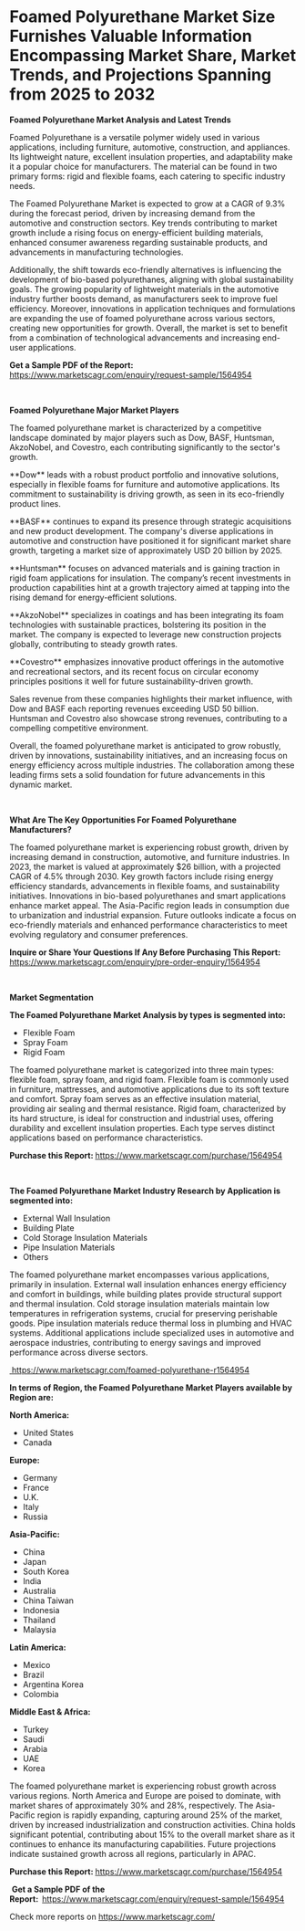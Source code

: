 <p><h1>Foamed Polyurethane Market Size Furnishes Valuable Information Encompassing Market Share, Market Trends, and Projections Spanning from 2025 to 2032</h1></p><p><strong>Foamed Polyurethane Market Analysis and Latest Trends</strong></p>
<p><p>Foamed Polyurethane is a versatile polymer widely used in various applications, including furniture, automotive, construction, and appliances. Its lightweight nature, excellent insulation properties, and adaptability make it a popular choice for manufacturers. The material can be found in two primary forms: rigid and flexible foams, each catering to specific industry needs. </p><p>The Foamed Polyurethane Market is expected to grow at a CAGR of 9.3% during the forecast period, driven by increasing demand from the automotive and construction sectors. Key trends contributing to market growth include a rising focus on energy-efficient building materials, enhanced consumer awareness regarding sustainable products, and advancements in manufacturing technologies. </p><p>Additionally, the shift towards eco-friendly alternatives is influencing the development of bio-based polyurethanes, aligning with global sustainability goals. The growing popularity of lightweight materials in the automotive industry further boosts demand, as manufacturers seek to improve fuel efficiency. Moreover, innovations in application techniques and formulations are expanding the use of foamed polyurethane across various sectors, creating new opportunities for growth. Overall, the market is set to benefit from a combination of technological advancements and increasing end-user applications.</p></p>
<p><strong>Get a Sample PDF of the Report:&nbsp;</strong> <a href="https://www.marketscagr.com/enquiry/request-sample/1564954?utm_campaign=2650&utm_medium=2&utm_source=Github&utm_content=ia&utm_term=02042025&utm_id=foamed-polyurethane">https://www.marketscagr.com/enquiry/request-sample/1564954</a></p>
<p>&nbsp;</p>
<p><strong>Foamed Polyurethane Major Market Players</strong></p>
<p><p>The foamed polyurethane market is characterized by a competitive landscape dominated by major players such as Dow, BASF, Huntsman, AkzoNobel, and Covestro, each contributing significantly to the sector's growth. </p><p>**Dow** leads with a robust product portfolio and innovative solutions, especially in flexible foams for furniture and automotive applications. Its commitment to sustainability is driving growth, as seen in its eco-friendly product lines. </p><p>**BASF** continues to expand its presence through strategic acquisitions and new product development. The company's diverse applications in automotive and construction have positioned it for significant market share growth, targeting a market size of approximately USD 20 billion by 2025.</p><p>**Huntsman** focuses on advanced materials and is gaining traction in rigid foam applications for insulation. The company’s recent investments in production capabilities hint at a growth trajectory aimed at tapping into the rising demand for energy-efficient solutions.</p><p>**AkzoNobel** specializes in coatings and has been integrating its foam technologies with sustainable practices, bolstering its position in the market. The company is expected to leverage new construction projects globally, contributing to steady growth rates.</p><p>**Covestro** emphasizes innovative product offerings in the automotive and recreational sectors, and its recent focus on circular economy principles positions it well for future sustainability-driven growth.</p><p>Sales revenue from these companies highlights their market influence, with Dow and BASF each reporting revenues exceeding USD 50 billion. Huntsman and Covestro also showcase strong revenues, contributing to a compelling competitive environment.</p><p>Overall, the foamed polyurethane market is anticipated to grow robustly, driven by innovations, sustainability initiatives, and an increasing focus on energy efficiency across multiple industries. The collaboration among these leading firms sets a solid foundation for future advancements in this dynamic market.</p></p>
<p>&nbsp;</p>
<p><strong>What Are The Key Opportunities For Foamed Polyurethane Manufacturers?</strong></p>
<p><p>The foamed polyurethane market is experiencing robust growth, driven by increasing demand in construction, automotive, and furniture industries. In 2023, the market is valued at approximately $26 billion, with a projected CAGR of 4.5% through 2030. Key growth factors include rising energy efficiency standards, advancements in flexible foams, and sustainability initiatives. Innovations in bio-based polyurethanes and smart applications enhance market appeal. The Asia-Pacific region leads in consumption due to urbanization and industrial expansion. Future outlooks indicate a focus on eco-friendly materials and enhanced performance characteristics to meet evolving regulatory and consumer preferences.</p></p>
<p><strong>Inquire or Share Your Questions If Any Before Purchasing This Report:</strong> <a href="https://www.marketscagr.com/enquiry/pre-order-enquiry/1564954?utm_campaign=2650&utm_medium=2&utm_source=Github&utm_content=ia&utm_term=02042025&utm_id=foamed-polyurethane">https://www.marketscagr.com/enquiry/pre-order-enquiry/1564954</a></p>
<p>&nbsp;</p>
<p><strong>Market Segmentation</strong></p>
<p><strong>The Foamed Polyurethane Market Analysis by types is segmented into:</strong></p>
<p><ul><li>Flexible Foam</li><li>Spray Foam</li><li>Rigid Foam</li></ul></p>
<p><p>The foamed polyurethane market is categorized into three main types: flexible foam, spray foam, and rigid foam. Flexible foam is commonly used in furniture, mattresses, and automotive applications due to its soft texture and comfort. Spray foam serves as an effective insulation material, providing air sealing and thermal resistance. Rigid foam, characterized by its hard structure, is ideal for construction and industrial uses, offering durability and excellent insulation properties. Each type serves distinct applications based on performance characteristics.</p></p>
<p><strong>Purchase this Report:&nbsp;</strong><a href="https://www.marketscagr.com/purchase/1564954?utm_campaign=2650&utm_medium=2&utm_source=Github&utm_content=ia&utm_term=02042025&utm_id=foamed-polyurethane">https://www.marketscagr.com/purchase/1564954</a></p>
<p>&nbsp;</p>
<p><strong>The Foamed Polyurethane Market Industry Research by Application is segmented into:</strong></p>
<p><ul><li>External Wall Insulation</li><li>Building Plate</li><li>Cold Storage Insulation Materials</li><li>Pipe Insulation Materials</li><li>Others</li></ul></p>
<p><p>The foamed polyurethane market encompasses various applications, primarily in insulation. External wall insulation enhances energy efficiency and comfort in buildings, while building plates provide structural support and thermal insulation. Cold storage insulation materials maintain low temperatures in refrigeration systems, crucial for preserving perishable goods. Pipe insulation materials reduce thermal loss in plumbing and HVAC systems. Additional applications include specialized uses in automotive and aerospace industries, contributing to energy savings and improved performance across diverse sectors.</p></p>
<p><a href="https://www.marketscagr.com/foamed-polyurethane-r1564954?utm_campaign=2650&utm_medium=2&utm_source=Github&utm_content=ia&utm_term=02042025&utm_id=foamed-polyurethane">&nbsp;https://www.marketscagr.com/foamed-polyurethane-r1564954</a></p>
<p><strong>In terms of Region, the Foamed Polyurethane Market Players available by Region are:</strong></p>
<p>
    <p> <strong> North America: </strong>
        <ul>
            <li>United States</li>
            <li>Canada</li>
        </ul>
        </p> 
    <p> <strong> Europe: </strong>
        <ul>
            <li>Germany</li>
            <li>France</li>
            <li>U.K.</li>
            <li>Italy</li>
            <li>Russia</li>
        </ul>
        </p> 
    <p> <strong> Asia-Pacific: </strong>
        <ul>
            <li>China</li>
            <li>Japan</li>
            <li>South Korea</li>
            <li>India</li>
            <li>Australia</li>
            <li>China Taiwan</li>
            <li>Indonesia</li>
            <li>Thailand</li>
            <li>Malaysia</li>
        </ul>
        </p> 
    <p> <strong> Latin America: </strong>
        <ul>
            <li>Mexico</li>
            <li>Brazil</li>
            <li>Argentina Korea</li>
            <li>Colombia</li>
        </ul>
        </p> 
    <p> <strong> Middle East & Africa: </strong>
        <ul>
            <li>Turkey</li>
            <li>Saudi</li>
            <li>Arabia</li>
            <li>UAE</li>
            <li>Korea</li>
        </ul>
    </p>
    </p>
<p><p>The foamed polyurethane market is experiencing robust growth across various regions. North America and Europe are poised to dominate, with market shares of approximately 30% and 28%, respectively. The Asia-Pacific region is rapidly expanding, capturing around 25% of the market, driven by increased industrialization and construction activities. China holds significant potential, contributing about 15% to the overall market share as it continues to enhance its manufacturing capabilities. Future projections indicate sustained growth across all regions, particularly in APAC.</p></p>
<p><strong>Purchase this Report: </strong><a href="https://www.marketscagr.com/purchase/1564954?utm_campaign=2650&utm_medium=2&utm_source=Github&utm_content=ia&utm_term=02042025&utm_id=foamed-polyurethane">https://www.marketscagr.com/purchase/1564954</a></p>
<p>&nbsp;<strong>Get a Sample PDF of the Report:&nbsp;&nbsp;</strong><a href="https://www.marketscagr.com/enquiry/request-sample/1564954?utm_campaign=2650&utm_medium=2&utm_source=Github&utm_content=ia&utm_term=02042025&utm_id=foamed-polyurethane">https://www.marketscagr.com/enquiry/request-sample/1564954</a></p>
<p><strong></strong></p>
<p>Check more reports on <a href="https://www.marketscagr.com/?utm_campaign=2650&utm_medium=2&utm_source=Github&utm_content=ia&utm_term=02042025&utm_id=foamed-polyurethane">https://www.marketscagr.com/</a></p>